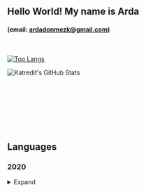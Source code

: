 ## Hello World! My name is Arda
#### (email: ardadonmezk@gmail.com)

<br />


[![Top Langs](https://github-readme-stats.vercel.app/api/top-langs/?username=katredit&theme=dark&hide_border=true&layout=compact)](https://github.com/Katredit)




<img align="left" alt="Katredit's GitHub Stats" src="https://github-readme-stats.vercel.app/api?username=Katredit&show_icons=true&theme=dark&hide_border=true&layout=compact" />


<br>
<br>
<br>
<br>
<br>
<br>
<br>
<br>

## Languages


<h3>2020</h2>
<details>
  <summary>Expand</summary>

- Learned LUA

- Learned OOP for LUA

- Learned MySQL

- Learned HTML

- Learned CSS

- Learned Some Javascript

- Learned Some C++

- Learned Some C#

</details>
